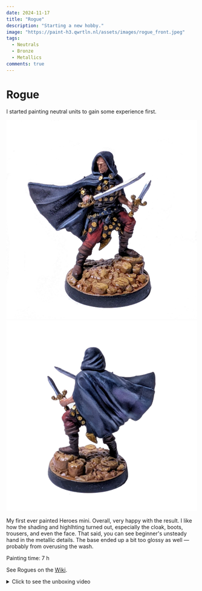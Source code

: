 ```yaml
---
date: 2024-11-17
title: "Rogue"
description: "Starting a new hobby."
image: "https://paint-h3.qwrtln.nl/assets/images/rogue_front.jpeg"
tags:
  - Neutrals
  - Bronze
  - Metallics
comments: true
---
```

# Rogue

I started painting neutral units to gain some experience first.

![Rogue front](../assets/images/rogue_front.jpeg)
![Rogue back](../assets/images/rogue_back.jpeg)

<!--more-->

My first ever painted Heroes mini.
Overall, very happy with the result.
I like how the shading and highlhting turned out, especially the cloak, boots, trousers, and even the face.
That said, you can see beginner's unsteady hand in the metallic details.
The base ended up a bit too glossy as well — probably from overusing the wash.

Painting time: 7 h

See Rogues on the [Wiki](https://homm3bg.wiki/units/rogues).

<details><summary>Click to see the unboxing video</summary>
  <video width="1280" height="720" controls preload="none">
    <source src="/assets/videos/rogue.webm" type="video/webm">
  </video>
</details>
